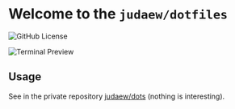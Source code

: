 # Welcome to the `judaew/dotfiles`

![GitHub License](https://badgen.net/github/license/judaew/dotfiles)

![Terminal Preview](https://user-images.githubusercontent.com/41125715/104846695-7bef4c00-58e4-11eb-8708-1c3352b8bdd1.png)

## Usage

See in the private repository [judaew/dots](https://github.com/judaew/dots) (nothing is interesting).

